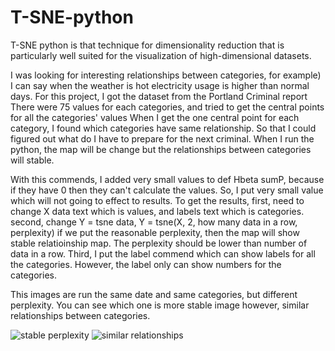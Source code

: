 # T-SNE-python
T-SNE python is that technique for dimensionality reduction that is particularly well suited for the visualization of high-dimensional datasets.

I was looking for interesting relationships between categories, for example) I can say when the weather is hot electricity usage is higher than normal days.
For this project, I got the dataset from the Portland Criminal report
There were 75 values for each categories, and tried to get the central points for all the categories' values
When I get the one central point for each category, I found which categories have same relationship.
So that I could figured out what do I have to prepare for the next criminal.
When I run the python, the map will be change but the relationships between categories will stable.

With this commends, I added very small values to def Hbeta sumP, because if they have 0 then they can't calculate the values.
So, I put very small value which will not going to effect to results.
To get the results, first, need to change X data text which is values, and labels text which is categories. 
                    second, change Y = tsne data, Y = tsne(X, 2, how many data in a row, perplexity) if we put the reasonable perplexity, then the map will show stable relatioinship map. The perplexity should be lower than number of data in a row. 
                    Third, I put the label commend which can show labels for all the categories. However, the label only can show numbers for the categories.

This images are run the same date and same categories, but different perplexity. You can see which one is more stable image however, similar relationships between categories.

<img src = 'http://i.imgur.com/i3HA5RR.png' title= 'stable perplexity' alt= 'stable perplexity'/>
<img src = 'http://i.imgur.com/kJ1SMf6.png' title= 'similar relationships' alt= 'similar relationships' />

